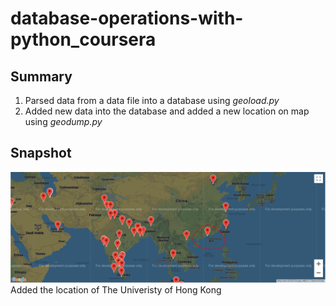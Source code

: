 # database-operations-with-python_coursera
## Summary ##
1. Parsed data from a data file into a database using _geoload.py_
2. Added new data into the database and added a new location on map using _geodump.py_

## Snapshot ##
![A snapshot](https://github.com/jaspertan18/database-operations-with-python_coursera/blob/main/Capture.PNG)
Added the location of The Univeristy of Hong Kong
